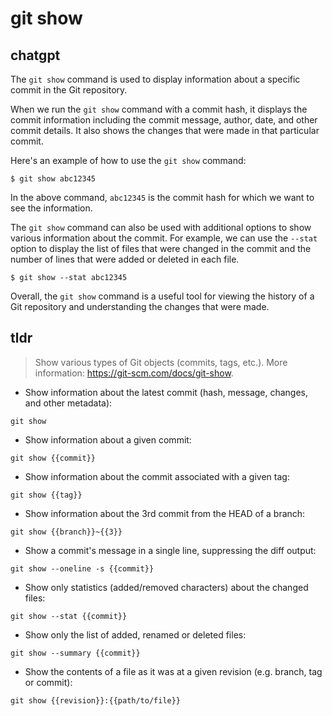 # git show 
## chatgpt 
The `git show` command is used to display information about a specific commit in the Git repository. 

When we run the `git show` command with a commit hash, it displays the commit information including the commit message, author, date, and other commit details. It also shows the changes that were made in that particular commit. 

Here's an example of how to use the `git show` command:
```
$ git show abc12345
```
In the above command, `abc12345` is the commit hash for which we want to see the information. 

The `git show` command can also be used with additional options to show various information about the commit. For example, we can use the `--stat` option to display the list of files that were changed in the commit and the number of lines that were added or deleted in each file. 

```
$ git show --stat abc12345
```

Overall, the `git show` command is a useful tool for viewing the history of a Git repository and understanding the changes that were made. 

## tldr 
 
> Show various types of Git objects (commits, tags, etc.).
> More information: <https://git-scm.com/docs/git-show>.

- Show information about the latest commit (hash, message, changes, and other metadata):

`git show`

- Show information about a given commit:

`git show {{commit}}`

- Show information about the commit associated with a given tag:

`git show {{tag}}`

- Show information about the 3rd commit from the HEAD of a branch:

`git show {{branch}}~{{3}}`

- Show a commit's message in a single line, suppressing the diff output:

`git show --oneline -s {{commit}}`

- Show only statistics (added/removed characters) about the changed files:

`git show --stat {{commit}}`

- Show only the list of added, renamed or deleted files:

`git show --summary {{commit}}`

- Show the contents of a file as it was at a given revision (e.g. branch, tag or commit):

`git show {{revision}}:{{path/to/file}}`
